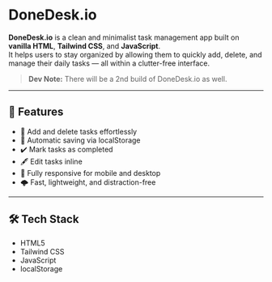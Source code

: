 # DoneDesk.io

**DoneDesk.io** is a clean and minimalist task management app built on **vanilla HTML**, **Tailwind CSS**, and **JavaScript**.  
It helps users to stay organized by allowing them to quickly add, delete, and manage their daily tasks — all within a clutter-free interface.  

> **Dev Note:** There will be a 2nd build of DoneDesk.io as well.

---

## 🚀 Features
- 📖 Add and delete tasks effortlessly  
- 💾 Automatic saving via localStorage  
- ✔️ Mark tasks as completed  
- 🖋️ Edit tasks inline  
- 📱 Fully responsive for mobile and desktop  
- 🌩️ Fast, lightweight, and distraction-free  

---

## 🛠️ Tech Stack
- HTML5  
- Tailwind CSS  
- JavaScript  
- localStorage
